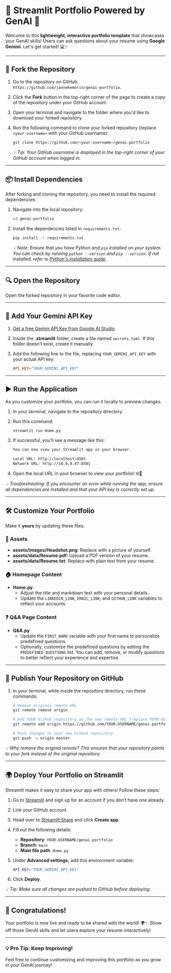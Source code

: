 # 🎉 Streamlit Portfolio Powered by GenAI 🚀

Welcome to this **lightweight, interactive portfolio template** that showcases your GenAI skills! Users can ask questions about your resume using **Google Gemini**. Let's get started! 💻✨

---

## 🚀 Fork the Repository

1. Go to the repository on GitHub: `https://github.com/jannekemorin/genai-portfolio`.
2. Click the **Fork** button in the top-right corner of the page to create a copy of the repository under your GitHub account.
3. Open your terminal and navigate to the folder where you'd like to download your forked repository.
4. Run the following command to clone your forked repository (replace `<your-username>` with your GitHub username):

   ```bash
   git clone https://github.com/<your-username>/genai-portfolio
   ```

   _💡 Tip: Your GitHub username is displayed in the top-right corner of your GitHub account when logged in._

---

## 📦 Install Dependencies

After forking and cloning the repository, you need to install the required dependencies.

1. Navigate into the local repository:

   ```bash
   cd genai-portfolio
   ```

2. Install the dependencies listed in `requirements.txt`:

   ```bash
   pip install -r requirements.txt
   ```

   _💡 Note: Ensure that you have Python and `pip` installed on your system. You can check by running `python --version` and `pip --version`. If not installed, refer to [Python's installation guide](https://www.python.org/downloads/)._

---

## 🔍 Open the Repository

Open the forked repository in your favorite code editor.

---

## 🔑 Add Your Gemini API Key

1. [Get a free Gemini API Key from Google AI Studio](https://aistudio.google.com/app/apikey).
2. Inside the **.streamlit** folder, create a file named `secrets.toml`. If this folder doesn’t exist, create it manually.
3. Add the following line to the file, replacing `YOUR_GEMINI_API_KEY` with your actual API key:

   ```toml
   API_KEY="YOUR_GEMINI_API_KEY"
   ```

---

## ▶️ Run the Application

As you customize your portfolio, you can run it locally to preview changes.

1. In your terminal, navigate to the repository directory.
2. Run this command:

   ```bash
   streamlit run Home.py
   ```

3. If successful, you'll see a message like this:

   ```bash
   You can now view your Streamlit app in your browser.

   Local URL: http://localhost:8501
   Network URL: http://10.0.0.47:8501
   ```

4. Open the local URL in your browser to view your portfolio! 🌐🎉

_💡 Troubleshooting: If you encounter an error while running the app, ensure all dependencies are installed and that your API key is correctly set up._

---

## 🛠 Customize Your Portfolio

Make it **yours** by updating these files:

### 📸 Assets

- **assets/images/Headshot.png**: Replace with a picture of yourself.
- **assets/data/Resume.pdf**: Upload a PDF version of your resume.
- **assets/data/Resume.txt**: Replace with plain text from your resume.

### 🏠 Homepage Content

- **Home.py**:
  - Adjust the title and markdown text with your personal details.
  - Update the `LINKEDIN_LINK`, `EMAIL_LINK`, and `GITHUB_LINK` variables to reflect your accounts.

### ❓ Q&A Page Content

- **Q&A.py**:
  - Update the `FIRST_NAME` variable with your first name to personalize predefined questions.
  - Optionally, customize the predefined questions by editing the `PREDEFINED_QUESTIONS` list. You can add, remove, or modify questions to better reflect your experience and expertise.

---

## 🚀 Publish Your Repository on GitHub

1. In your terminal, while inside the repository directory, run these commands:

   ```bash
   # Remove original remote URL
   git remote remove origin

   # Add YOUR GitHub repository as the new remote URL (replace YOUR-USERNAME)
   git remote add origin https://github.com/YOUR-USERNAME/genai-portfolio.git

   # Push changes to your new GitHub repository
   git push -u origin master
   ```

_💡 Why remove the original remote? This ensures that your repository points to your fork instead of the original repository._

---

## 🌍 Deploy Your Portfolio on Streamlit

Streamlit makes it easy to share your app with others! Follow these steps:

1. Go to [Streamlit](https://streamlit.io/) and sign up for an account if you don’t have one already.
2. Link your GitHub account.
3. Head over to [Streamlit Share](https://share.streamlit.io/) and click **Create app**.
4. Fill out the following details:
   - **Repository**: `YOUR-USERNAME/genai-portfolio`
   - **Branch**: `main`
   - **Main file path**: `Home.py`
5. Under **Advanced settings**, add this environment variable:

   ```bash
   API_KEY="YOUR_GEMINI_API_KEY"
   ```

6. Click **Deploy**.

_💡 Tip: Make sure all changes are pushed to GitHub before deploying._

---

## 🎉 Congratulations!

Your portfolio is now live and ready to be shared with the world! 🌍✨ Show off those GenAI skills and let users explore your resume interactively!

---

### 💡 Pro Tip: Keep Improving!

Feel free to continue customizing and improving this portfolio as you grow in your GenAI journey!